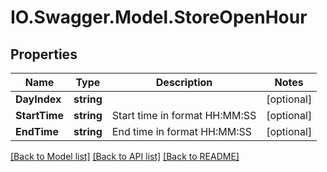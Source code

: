 # IO.Swagger.Model.StoreOpenHour
## Properties

Name | Type | Description | Notes
------------ | ------------- | ------------- | -------------
**DayIndex** | **string** |  | [optional] 
**StartTime** | **string** | Start time in format HH:MM:SS | [optional] 
**EndTime** | **string** | End time in format HH:MM:SS | [optional] 

[[Back to Model list]](../README.md#documentation-for-models) [[Back to API list]](../README.md#documentation-for-api-endpoints) [[Back to README]](../README.md)

